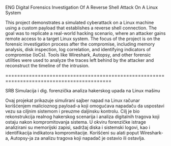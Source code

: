 ENG
Digital Forensics Investigation Of A Reverse Shell Attack On A Linux System

This project demonstrates a simulated cyberattack on a Linux machine using a custom payload that establishes a reverse shell connection.
The goal was to replicate a real-world hacking scenario, where an attacker gains remote access to a target Linux system.
The focus of the project is on the forensic investigation process after the compromise, including memory analysis, disk inspection, log correlation, and identifying indicators of compromise (IoCs).
Tools like Wireshark, Autopsy, and other forensic utilities were used to analyze the traces left behind by the attacker and reconstruct the timeline of the intrusion.

==========================================================================================

SRB
Simulacija i dig. forenzička analiza hakerskog upada na Linux mašinu

Ovaj projekat prikazuje simulirani sajber napad na Linux računar korišćenjem malicioznog payload-a koji omogućava napadaču da uspostavi vezu sa ciljnim sistemom i preuzme daljinsku kontrolu.
Cilj je bio rekonstrukcija realnog hakerskog scenarija i analiza digitalnih tragova koji ostaju nakon kompromitovanja sistema.
U okviru forenzičke istrage analizirani su memorijski zapisi, sadržaj diska i sistemski logovi, kao i identifikacija indikatora kompromitacije.
Korišćeni su alati poput Wireshark-a, Autopsy-ja za analizu tragova koji napadač je ostavio ili ostavlja.
